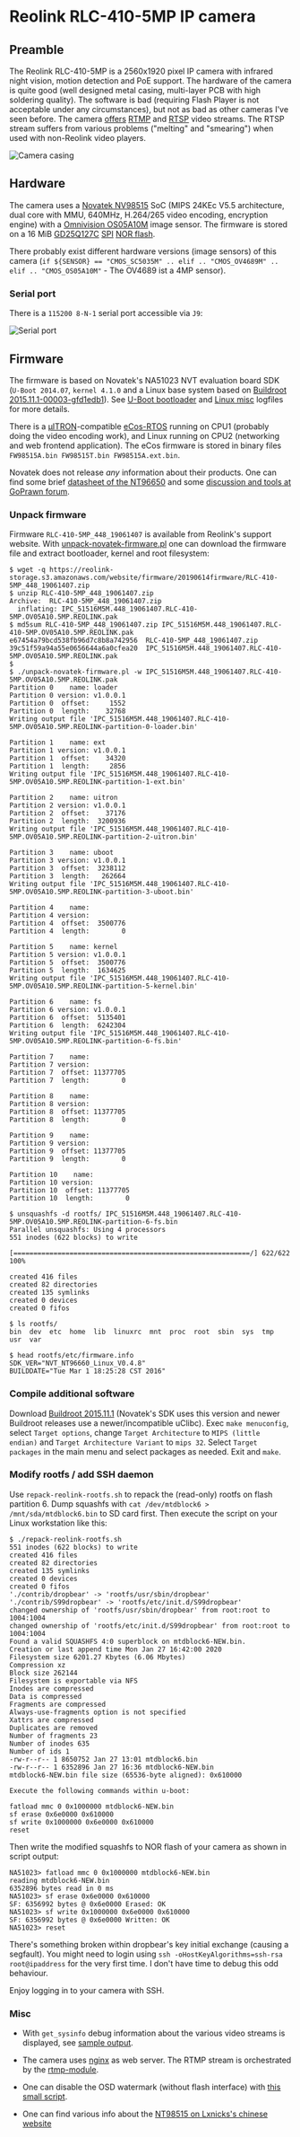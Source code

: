 # Reolink RLC-410-5MP IP camera

## Preamble
The Reolink RLC-410-5MP is a 2560x1920 pixel IP camera with infrared night vision, motion detection and PoE support.
The hardware of the camera is quite good (well designed metal casing, multi-layer PCB with high soldering quality).
The software is bad (requiring Flash Player is not acceptable under any circumstances), but not as bad as other cameras I've seen before.
The camera [offers](https://reolink.com/wp-content/uploads/2017/01/Reolink-CGI-command-v1.61.pdf)
[RTMP](https://en.wikipedia.org/wiki/Real-Time_Messaging_Protocol) and [RTSP](https://en.wikipedia.org/wiki/Real_Time_Streaming_Protocol) video
streams. The RTSP stream suffers from various problems ("melting" and "smearing")
when used with non-Reolink video players.

![Camera casing](reolink-rlc-410-5mp-case.jpg "Reolink RLC-410-5MP case")

## Hardware

The camera uses a [Novatek NV98515](http://www.novatek.com.tw/en-global/) SoC (MIPS 24KEc V5.5
architecture, dual core with MMU, 640MHz, H.264/265 video encoding, encryption engine)
with a [Omnivision OS05A10M](https://www.ovt.com/sensors/OS05A10) image sensor. The firmware is stored on
a 16 MiB [GD25Q127C](https://www.gigadevice.com/datasheet/gd25q127c/)
[SPI](https://en.wikipedia.org/wiki/Serial_Peripheral_Interface)
[NOR flash](https://en.wikipedia.org/wiki/Flash_memory#NOR_flash).

There probably exist different hardware versions (image sensors) of this
camera (`if ${SENSOR} == "CMOS_SC5035M" .. elif .. "CMOS_OV4689M" .. elif .. "CMOS_OS05A10M"` - The OV4689
ist a 4MP sensor).

### Serial port

There is a `115200 8-N-1` serial port accessible via `J9`:

![Serial port](reolink-rlc-410-5mp-serial.jpg "Reolink RLC-410-5MP serial port")

## Firmware

The firmware is based on Novatek's NA51023 NVT evaluation board SDK (`U-Boot 2014.07`,
`kernel 4.1.0` and a Linux base system based on [Buildroot 2015.11.1-00003-gfd1edb1](https://buildroot.org/)).
See [U-Boot bootloader](log-u-boot.txt) and [Linux misc](log-linux.txt) logfiles for more details.

There is a [µITRON](https://en.wikipedia.org/wiki/ITRON_project)-compatible
[eCos-RTOS](https://en.wikipedia.org/wiki/ECos) running on CPU1 (probably doing the video encoding work),
and Linux running on CPU2 (networking and web frontend application).
The eCos firmware is stored in binary files `FW98515A.bin FW98515T.bin FW98515A.ext.bin`.

Novatek does not release _any_ information about their products. One can find
some brief [datasheet of the NT96650](https://dashcamtalk.com/cams/mobius/Novatek%20NT96650.pdf)
and some [discussion and tools at GoPrawn forum](https://www.goprawn.com/forum/novatek-cams).

### Unpack firmware

Firmware `RLC-410-5MP_448_19061407` is available from Reolink's support website.
With [unpack-novatek-firmware.pl](unpack-novatek-firmware.pl) one can download the firmware file
and extract bootloader, kernel and root filesystem:

```
$ wget -q https://reolink-storage.s3.amazonaws.com/website/firmware/20190614firmware/RLC-410-5MP_448_19061407.zip
$ unzip RLC-410-5MP_448_19061407.zip
Archive:  RLC-410-5MP_448_19061407.zip
  inflating: IPC_51516M5M.448_19061407.RLC-410-5MP.OV05A10.5MP.REOLINK.pak  
$ md5sum RLC-410-5MP_448_19061407.zip IPC_51516M5M.448_19061407.RLC-410-5MP.OV05A10.5MP.REOLINK.pak
e67454a79bcd538fb96d7c8b8a742956  RLC-410-5MP_448_19061407.zip
39c51f59a94a55e0656644a6a0cfea20  IPC_51516M5M.448_19061407.RLC-410-5MP.OV05A10.5MP.REOLINK.pak
$
$ ./unpack-novatek-firmware.pl -w IPC_51516M5M.448_19061407.RLC-410-5MP.OV05A10.5MP.REOLINK.pak
Partition 0    name: loader
Partition 0 version: v1.0.0.1
Partition 0  offset:     1552
Partition 0  length:    32768
Writing output file 'IPC_51516M5M.448_19061407.RLC-410-5MP.OV05A10.5MP.REOLINK-partition-0-loader.bin'

Partition 1    name: ext
Partition 1 version: v1.0.0.1
Partition 1  offset:    34320
Partition 1  length:     2856
Writing output file 'IPC_51516M5M.448_19061407.RLC-410-5MP.OV05A10.5MP.REOLINK-partition-1-ext.bin'

Partition 2    name: uitron
Partition 2 version: v1.0.0.1
Partition 2  offset:    37176
Partition 2  length:  3200936
Writing output file 'IPC_51516M5M.448_19061407.RLC-410-5MP.OV05A10.5MP.REOLINK-partition-2-uitron.bin'

Partition 3    name: uboot
Partition 3 version: v1.0.0.1
Partition 3  offset:  3238112
Partition 3  length:   262664
Writing output file 'IPC_51516M5M.448_19061407.RLC-410-5MP.OV05A10.5MP.REOLINK-partition-3-uboot.bin'

Partition 4    name: 
Partition 4 version: 
Partition 4  offset:  3500776
Partition 4  length:        0

Partition 5    name: kernel
Partition 5 version: v1.0.0.1
Partition 5  offset:  3500776
Partition 5  length:  1634625
Writing output file 'IPC_51516M5M.448_19061407.RLC-410-5MP.OV05A10.5MP.REOLINK-partition-5-kernel.bin'

Partition 6    name: fs
Partition 6 version: v1.0.0.1
Partition 6  offset:  5135401
Partition 6  length:  6242304
Writing output file 'IPC_51516M5M.448_19061407.RLC-410-5MP.OV05A10.5MP.REOLINK-partition-6-fs.bin'

Partition 7    name: 
Partition 7 version: 
Partition 7  offset: 11377705
Partition 7  length:        0

Partition 8    name: 
Partition 8 version: 
Partition 8  offset: 11377705
Partition 8  length:        0

Partition 9    name: 
Partition 9 version: 
Partition 9  offset: 11377705
Partition 9  length:        0

Partition 10    name: 
Partition 10 version: 
Partition 10  offset: 11377705
Partition 10  length:        0

$ unsquashfs -d rootfs/ IPC_51516M5M.448_19061407.RLC-410-5MP.OV05A10.5MP.REOLINK-partition-6-fs.bin
Parallel unsquashfs: Using 4 processors
551 inodes (622 blocks) to write

[===========================================================/] 622/622 100%

created 416 files
created 82 directories
created 135 symlinks
created 0 devices
created 0 fifos

$ ls rootfs/
bin  dev  etc  home  lib  linuxrc  mnt  proc  root  sbin  sys  tmp  usr  var

$ head rootfs/etc/firmware.info 
SDK_VER="NVT_NT96660_Linux_V0.4.8"
BUILDDATE="Tue Mar 1 18:25:28 CST 2016"
```

### Compile additional software

Download [Buildroot 2015.11.1](https://buildroot.org/downloads/buildroot-2015.11.1.tar.gz)
(Novatek's SDK uses this version and newer Buildroot releases use a newer/incompatible uClibc).
Exec `make menuconfig`, select `Target options`, change `Target Architecture`
to `MIPS (little endian)` and `Target Architecture Variant` to `mips 32`.
Select `Target packages` in the main menu and select packages as needed.
Exit and `make`.

### Modify rootfs / add SSH daemon

Use `repack-reolink-rootfs.sh` to repack the (read-only) rootfs on flash partition 6.
Dump squashfs with `cat /dev/mtdblock6 > /mnt/sda/mtdblock6.bin` to SD card
first. Then execute the script on your Linux workstation like this:

```
$ ./repack-reolink-rootfs.sh
551 inodes (622 blocks) to write
created 416 files
created 82 directories
created 135 symlinks
created 0 devices
created 0 fifos
'./contrib/dropbear' -> 'rootfs/usr/sbin/dropbear'
'./contrib/S99dropbear' -> 'rootfs/etc/init.d/S99dropbear'
changed ownership of 'rootfs/usr/sbin/dropbear' from root:root to 1004:1004
changed ownership of 'rootfs/etc/init.d/S99dropbear' from root:root to 1004:1004
Found a valid SQUASHFS 4:0 superblock on mtdblock6-NEW.bin.
Creation or last append time Mon Jan 27 16:42:00 2020
Filesystem size 6201.27 Kbytes (6.06 Mbytes)
Compression xz
Block size 262144
Filesystem is exportable via NFS
Inodes are compressed
Data is compressed
Fragments are compressed
Always-use-fragments option is not specified
Xattrs are compressed
Duplicates are removed
Number of fragments 23
Number of inodes 635
Number of ids 1
-rw-r--r-- 1 8650752 Jan 27 13:01 mtdblock6.bin
-rw-r--r-- 1 6352896 Jan 27 16:36 mtdblock6-NEW.bin
mtdblock6-NEW.bin file size (65536-byte aligned): 0x610000

Execute the following commands within u-boot:

fatload mmc 0 0x1000000 mtdblock6-NEW.bin
sf erase 0x6e0000 0x610000
sf write 0x1000000 0x6e0000 0x610000
reset
```

Then write the modified squashfs to NOR flash of your camera as shown in
script output:

```
NA51023> fatload mmc 0 0x1000000 mtdblock6-NEW.bin
reading mtdblock6-NEW.bin
6352896 bytes read in 0 ms
NA51023> sf erase 0x6e0000 0x610000
SF: 6356992 bytes @ 0x6e0000 Erased: OK
NA51023> sf write 0x1000000 0x6e0000 0x610000
SF: 6356992 bytes @ 0x6e0000 Written: OK
NA51023> reset
```

There's something broken within dropbear's key initial exchange (causing a segfault). You
might need to login using `ssh -oHostKeyAlgorithms=ssh-rsa root@ipaddress`
for the very first time. I don't have time to debug this odd behaviour.

Enjoy logging in to your camera with SSH.

### Misc

- With `get_sysinfo` debug information about the various video streams
is displayed, see [sample output](log-get_sysinfo.txt).

- The camera uses [nginx](http://nginx.org/) as web server. The RTMP stream is
orchestrated by the [rtmp-module](https://github.com/arut/nginx-rtmp-module).

- One can disable the OSD watermark (without flash interface) with 
[this small script](api-disable-watermark.sh).

- One can find various info about the [NT98515 on Lxnicks's chinese 
  website](https://lxnick.wordpress.com/tag/nt98515/)

